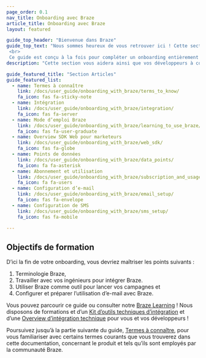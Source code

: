 ```yaml
---
page_order: 0.1
nav_title: Onboarding avec Braze
article_title: Onboarding avec Braze
layout: featured

guide_top_header: "Bienvenue dans Braze"
guide_top_text: "Nous sommes heureux de vous retrouver ici ! Cette section vous aidera ainsi que vos développeurs à configurer et utiliser Braze pour créer des liens forts et durables entre vous et vos clients. À présent, vous devez disposer d’un certain nombre d’outils de communication avec Teams et Braze. <br>
 <br>
 Ce guide est conçu à la fois pour compléter un onboarding entièrement guidé et préconiser des mesures que vous pouvez prendre de façon autonome."
description: "Cette section vous aidera ainsi que vos développeurs à configurer et utiliser Braze pour créer des liens forts et durables entre vous et vos clients ! Ce guide est conçu à la fois pour compléter un onboarding entièrement guidé et préconiser des mesures que vous pouvez prendre de façon autonome."

guide_featured_title: "Section Articles"
guide_featured_list:
  - name: Termes à connaître
    link: /docs/user_guide/onboarding_with_braze/terms_to_know/
    fa_icon: fas fa-sticky-note
  - name: Intégration
    link: /docs/user_guide/onboarding_with_braze/integration/
    fa_icon: fas fa-server
  - name: Mode d’emploi Braze
    link: /docs/user_guide/onboarding_with_braze/learning_to_use_braze/
    fa_icon: fas fa-user-graduate
  - name: Overview SDK Web pour marketeurs
    link: /docs/user_guide/onboarding_with_braze/web_sdk/
    fa_icon: fas fa-globe
  - name: Points de données
    link: /docs/user_guide/onboarding_with_braze/data_points/
    fa_icon: fa fa-asterisk
  - name: Abonnement et utilisation
    link: /docs/user_guide/onboarding_with_braze/subscription_and_usage/
    fa_icon: fa fa-users
  - name: Configuration d’e-mail
    link: /docs/user_guide/onboarding_with_braze/email_setup/
    fa_icon: fas fa-envelope
  - name: Configuration de SMS
    link: /docs/user_guide/onboarding_with_braze/sms_setup/
    fa_icon: fas fa-mobile

---
```


## Objectifs de formation

D’ici la fin de votre onboarding, vous devriez maîtriser les points suivants :

1. Terminologie Braze,
2. Travailler avec vos ingénieurs pour intégrer Braze.
3. Utiliser Braze comme outil pour lancer vos campagnes et
4. Configurer et préparer l’utilisation d’e-mail avec Braze.

Vous pouvez parcourir ce guide ou consulter notre [Braze Learning](https://learning.braze.com) ! Nous disposons de formations et d’un [Kit d’outils techniques d’intégration](https://learning.braze.com/technical-integration-checklists-and-toolkits) et d’une [Overview d’intégration technique](https://learning.braze.com/quick-overview-technical-integration) pour vous et vos développeurs !

Poursuivez jusqu’à la partie suivante du guide, [Termes à connaître]({{site.baseurl}}/user_guide/onboarding_with_braze/terms_to_know/), pour vous familiariser avec certains termes courants que vous trouverez dans cette documentation, concernant le produit et tels qu’ils sont employés par la communauté Braze.

<br> 
